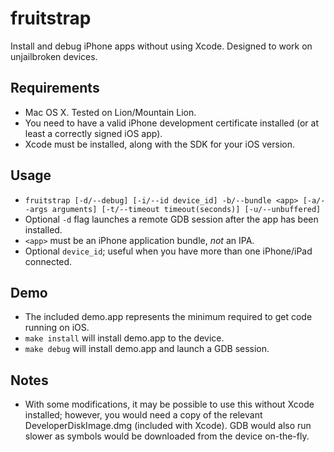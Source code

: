 fruitstrap
==========
Install and debug iPhone apps without using Xcode. Designed to work on unjailbroken devices.

## Requirements

* Mac OS X. Tested on Lion/Mountain Lion.
* You need to have a valid iPhone development certificate installed (or at least a correctly signed iOS app).
* Xcode must be installed, along with the SDK for your iOS version.

## Usage

* `fruitstrap [-d/--debug] [-i/--id device_id] -b/--bundle <app> [-a/--args arguments] [-t/--timeout timeout(seconds)] [-u/--unbuffered]`
* Optional `-d` flag launches a remote GDB session after the app has been installed.
* `<app>` must be an iPhone application bundle, *not* an IPA.
* Optional `device_id`; useful when you have more than one iPhone/iPad connected.

## Demo

* The included demo.app represents the minimum required to get code running on iOS.
* `make install` will install demo.app to the device.
* `make debug` will install demo.app and launch a GDB session.

## Notes

* With some modifications, it may be possible to use this without Xcode installed; however, you would need a copy of the relevant DeveloperDiskImage.dmg (included with Xcode). GDB would also run slower as symbols would be downloaded from the device on-the-fly.
